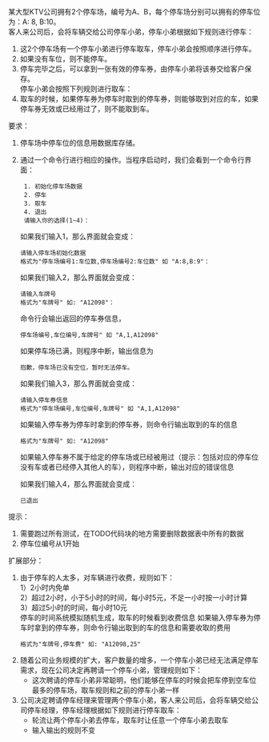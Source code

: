 某大型KTV公司拥有2个停车场，编号为A、B，每个停车场分别可以拥有的停车位为：A: 8, B:10。    
客人来公司后，会将车辆交给公司停车小弟，停车小弟根据如下规则进行停车：   
1. 这2个停车场有一个停车小弟进行停车取车，停车小弟会按照顺序进行停车。   
2. 如果没有车位，则不能停车。   
3. 停车完毕之后，可以拿到一张有效的停车券，由停车小弟将该券交给客户保存。  
停车小弟会按照下列规则进行取车：       
1. 取车的时候，如果停车券为停车时取到的停车券，则能够取到对应的车，如果停车券无效或已经用过了，则不能取到车。

要求：
1. 停车场中停车位的信息用数据库存储。
2. 通过一个命令行进行相应的操作。当程序启动时，我们会看到一个命令行界面：
     ```
      1. 初始化停车场数据
      2. 停车
      3. 取车
      4. 退出
      请输入你的选择(1~4)：
      ```
      如果我们输入1，那么界面就会变成：
      ```
      请输入停车场初始化数据
      格式为"停车场编号1:车位数,停车场编号2:车位数" 如 "A:8,B:9"：
      ```
      如果我们输入2，那么界面就会变成：
      ```
      请输入车牌号
      格式为"车牌号" 如: "A12098"：
      ```
      命令行会输出返回的停车券信息，
      ```
      停车场编号,车位编号,车牌号" 如 "A,1,A12098"
      ```
      如果停车场已满，则程序中断，输出信息为
      ```
      抱歉，停车场已没有空位，暂时无法停车。
      ```
      如果我们输入3，那么界面就会变成：
      ```
      请输入停车券信息
      格式为"停车场编号,车位编号,车牌号" 如 "A,1,A12098"
      ```
      如果输入停车券为停车时拿到的停车券，则命令行输出取到的车的信息
      ```
      格式为"车牌号" 如: "A12098"
      ```
      如果输入停车券不属于给定的停车场或已经被用过（提示：包括对应的停车位没有车或者已经停入其他人的车），则程序中断，输出对应的错误信息
      
      如果我们输入4，那么界面就会变成：
      ```
      已退出
      ```
提示：
1. 需要跑过所有测试，在TODO代码块的地方需要删除数据表中所有的数据
2. 停车位编号从1开始

扩展部分：   
1. 由于停车的人太多，对车辆进行收费，规则如下：  
    1）2小时内免单   
    2）超过2小时，小于5小时的时间，每小时5元，不足一小时按一小时计算   
    3）超过5小时的时间，每小时10元   
    停车的时间系统模拟随机生成，取车的时候看到收费信息
    如果输入停车券为停车时拿到的停车券，则命令行输出取到的车的信息和需要收取的费用
    ```
    格式为"车牌号,停车费" 如: "A12098,25"
    ```
2. 随着公司业务规模的扩大，客户数量的增多，一个停车小弟已经无法满足停车需求，现在公司决定再聘请一个停车小弟，管理规则如下：   
    * 这次聘请的停车小弟非常聪明，他们能够在停车的时候会把车停到空车位最多的停车场，取车规则和之前的停车小弟一样
3. 公司决定聘请停车经理来管理两个停车小弟，客人来公司后，会将车辆交给公司停车经理，停车经理根据如下规则进行停车取车：
    * 轮流让两个停车小弟去停车，取车时让任意一个停车小弟去取车
    * 输入输出的规则不变 
